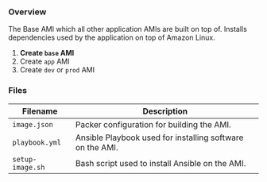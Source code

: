 ### Overview

The Base AMI which all other application AMIs are built on top of.  Installs dependencies used by the application on top 
of Amazon Linux.

1) **Create `base` AMI**
2) Create `app` AMI
3) Create `dev` or `prod` AMI

### Files

| Filename                 | Description                                                                                      |
|--------------------------|--------------------------------------------------------------------------------------------------|
| `image.json`             | Packer configuration for building the AMI.                                                       |
| `playbook.yml`           | Ansible Playbook used for installing software on the AMI.                                        |
| `setup-image.sh`         | Bash script used to install Ansible on the AMI.                                                  |